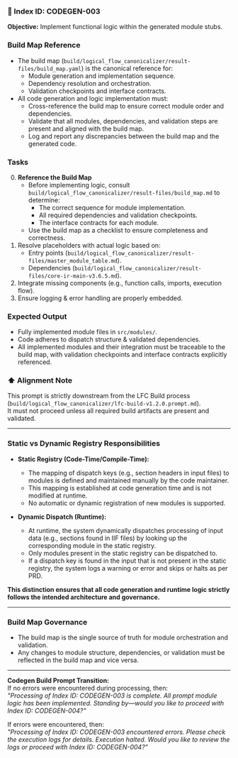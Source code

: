 ### 🚀 Index ID: CODEGEN-003

**Objective:** 
Implement functional logic within the generated module stubs.

### **Build Map Reference**
- The build map (`build/logical_flow_canonicalizer/result-files/build_map.yaml`) is the canonical reference for:
  - Module generation and implementation sequence.
  - Dependency resolution and orchestration.
  - Validation checkpoints and interface contracts.
- All code generation and logic implementation must:
  - Cross-reference the build map to ensure correct module order and dependencies.
  - Validate that all modules, dependencies, and validation steps are present and aligned with the build map.
  - Log and report any discrepancies between the build map and the generated code.

### **Tasks**
0. **Reference the Build Map**  
   - Before implementing logic, consult `build/logical_flow_canonicalizer/result-files/build_map.md` to determine:
     - The correct sequence for module implementation.
     - All required dependencies and validation checkpoints.
     - The interface contracts for each module.
   - Use the build map as a checklist to ensure completeness and correctness.
1. Resolve placeholders with actual logic based on:
   - Entry points (`build/logical_flow_canonicalizer/result-files/master_module_table.md`).
   - Dependencies (`build/logical_flow_canonicalizer/result-files/core-ir-main-v3.6.5.md`).
2. Integrate missing components (e.g., function calls, imports, execution flow).
3. Ensure logging & error handling are properly embedded.

### **Expected Output**
- Fully implemented module files in `src/modules/`.
- Code adheres to dispatch structure & validated dependencies.
- All implemented modules and their integration must be traceable to the build map, with validation checkpoints and interface contracts explicitly referenced.

### ⬆️ Alignment Note
This prompt is strictly downstream from the LFC Build process (`build/logical_flow_canonicalizer/lfc-build-v1.2.0.prompt.md`).  
It must not proceed unless all required build artifacts are present and validated.

---

### Static vs Dynamic Registry Responsibilities

- **Static Registry (Code-Time/Compile-Time):**
  - The mapping of dispatch keys (e.g., section headers in input files) to modules is defined and maintained manually by the code maintainer.
  - This mapping is established at code generation time and is not modified at runtime.
  - No automatic or dynamic registration of new modules is supported.

- **Dynamic Dispatch (Runtime):**
  - At runtime, the system dynamically dispatches processing of input data (e.g., sections found in IIF files) by looking up the corresponding module in the static registry.
  - Only modules present in the static registry can be dispatched to.
  - If a dispatch key is found in the input that is not present in the static registry, the system logs a warning or error and skips or halts as per PRD.

**This distinction ensures that all code generation and runtime logic strictly follows the intended architecture and governance.**

---

### Build Map Governance
- The build map is the single source of truth for module orchestration and validation.
- Any changes to module structure, dependencies, or validation must be reflected in the build map and vice versa.

---

**Codegen Build Prompt Transition:**  
If no errors were encountered during processing, then:  
*"Processing of Index ID: CODEGEN-003 is complete. All prompt module logic has been implemented. Standing by—would you like to proceed with Index ID: CODEGEN-004?"*  

If errors were encountered, then:  
*"Processing of Index ID: CODEGEN-003 encountered errors. Please check the execution logs for details. Execution halted. Would you like to review the logs or proceed with Index ID: CODEGEN-004?"*  
